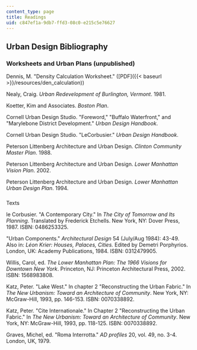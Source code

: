 ```yaml
---
content_type: page
title: Readings
uid: c847ef1a-9db7-ffd3-08c0-e215c5e76627
---
```


Urban Design Bibliography
-------------------------

### Worksheets and Urban Plans (unpublished)

Dennis, M. "Density Calculation Worksheet." ([PDF]({{< baseurl >}}/resources/den_calculation))

Nealy, Craig. _Urban Redevelopment of Burlington, Vermont_. 1981.

Koetter, Kim and Associates. _Boston Plan_.

Cornell Urban Design Studio. "Foreword," "Buffalo Waterfront," and "Marylebone District Development." _Urban Design Handbook_.

Cornell Urban Design Studio. "LeCorbusier." _Urban Design Handbook_.

Peterson Littenberg Architecture and Urban Design. _Clinton Community Master Plan_. 1988.

Peterson Littenberg Architecture and Urban Design. _Lower Manhattan Vision Plan_. 2002.

Peterson Littenberg Architecture and Urban Design. _Lower Manhattan Urban Design Plan_. 1994.

###   
Texts

le Corbusier. "A Contemporary City." In _The City of Tomorrow and Its Planning_. Translated by Frederick Etchells. New York, NY: Dover Press, 1987. ISBN: 0486253325.

"Urban Components." _Architectural Design_ 54 (July/Aug 1984): 43-49.  
Also in: _Léon Krier: Houses, Palaces, Cities._ Edited by Demetri Porphyrios. London, UK: Academy Publications, 1984. ISBN: 0312479905.

Willis, Carol, ed. _The Lower Manhattan Plan: The 1966 Visions for Downtown New York_. Princeton, NJ: Princeton Architectural Press, 2002. ISBN: 1568983808.

Katz, Peter. "Lake West." In chapter 2 "Reconstructing the Urban Fabric." In _The New Urbanism: Toward an Architecture of Community_. New York, NY: McGraw-Hill, 1993, pp. 146-153. ISBN: 0070338892.

Katz, Peter. "Cite Internationale." In Chapter 2 "Reconstructing the Urban Fabric." In _The New Urbanism: Toward an Architecture of Community_. New York, NY: McGraw-Hill, 1993, pp. 118-125. ISBN: 0070338892.

Graves, Michel, ed. "Roma Interrotta." _AD profiles_ 20, vol. 49, no. 3-4. London, UK, 1979.